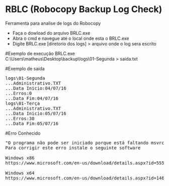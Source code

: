 # RBLC (Robocopy Backup Log Check)
Ferramenta para analise de logs do Robocopy
- Faça o dowload do arquivo BRLC.exe
- Abra o cmd e navegue até o local onde esta o BRLC.exe
- Digite BRLC.exe [diretorio dos logs] > arquivo onde o log sera escrito

#Exemplo de execução
BRLC.exe C:\Users\matheus\Desktop\backup\logs\01-Segunda > saida.txt

#Exemplo de saída
<pre>logs\01-Segunda 
...Administrativo.TXT 
...Data Inicio:04/07/16
...Erros:0
...Data Fim:04/07/16
logs\01-Terça 
...Administrativo.TXT 
...Data Inicio:05/07/16
...Erros:30
...Data Fim:05/07/16
</pre>

#Erro Conhecido
<pre>
"O programa não pode ser iniciado porque está faltando msvrc100.dll no seu computador..."
Para corrigir este erro instale o seguinte software

Windows x86
https://www.microsoft.com/en-us/download/details.aspx?id=5555

Windows x64
https://www.microsoft.com/en-us/download/details.aspx?id=14632
</pre>
